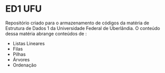 # ED1 UFU
Repositório criado para o armazenamento de códigos da matéria de Estrutura de Dados 1 da Universidade Federal de Uberlândia. O conteúdo 
dessa matéria abrange conteúdos de :
<ul>
  <li>Listas Lineares</li>
  <li>Filas</li>
  <li>Pilhas</li>
  <li>Árvores</li>
  <li>Ordenação</li>
<ul>

